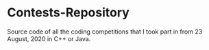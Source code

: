 # Contests-Repository
Source code of all the coding competitions that I took part in from 23 August, 2020 in C++ or Java.
